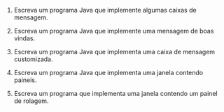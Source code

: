 1) Escreva um programa Java que implemente algumas caixas de mensagem.

2) Escreva um programa Java que implemente uma mensagem de boas vindas.

3) Escreva um programa Java que implementa uma caixa de mensagem customizada.

4) Escreva um programa Java que implementa uma janela contendo paineis.

5) Escreva um programa que implementa uma janela contendo um painel de rolagem.